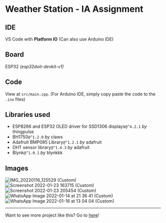 # Weather Station - IA Assignment

## IDE

VS Code with **Platform IO** (Can also use Arduino IDE)

## Board

ESP32 _(esp32doit-devkit-v1)_

## Code

View at `src/main.cpp`. (For Arduino IDE, simply copy paste the code to the `.ino` files)

## Libraries used

- ESP8266 and ESP32 OLED driver for SSD1306 displays`@^4.2.1` _by_ thingpulse
- BH1750`@^1.2.0` _by_ claws
- Adafruit BMP085 Library`@^1.2.1` _by_ adafruit
- DHT sensor library`@^1.4.3` _by_ adafruit
- Blynk`@^1.0.1` _by_ blynkkk

## Images

![IMG_20220116_125529 (Custom)](https://user-images.githubusercontent.com/60868965/149685433-d1f3c473-5d7b-40e6-82ba-a8a579500d87.jpg)
![Screenshot 2022-01-23 163715 (Custom)](https://user-images.githubusercontent.com/60868965/150924639-b5a0828f-3c14-4188-a0b1-06ba3e448f32.png)
![Screenshot 2022-01-23 205454 (Custom)](https://user-images.githubusercontent.com/60868965/150924648-e817b60b-28b8-47cc-83a5-a475d7bd8044.png)
![WhatsApp Image 2022-01-14 at 21 36 41 (Custom)](https://user-images.githubusercontent.com/60868965/150924814-98dbb227-6284-4b69-9e28-969fcfe32c3c.jpg)
![WhatsApp Image 2022-01-16 at 13 04 04 (Custom)](https://user-images.githubusercontent.com/60868965/150924822-06ca0087-39b8-4947-8d77-fed9aa5fbd93.jpg)

---

Want to see more project like this? Go to [here](https://github.com/iqfareez/PlatformIO-Projects/)!
